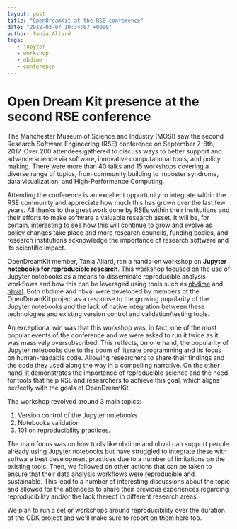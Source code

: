 ```yaml
---
layout: post
title: "OpenDreamKit at the RSE conference"
date: "2018-03-07 10:34:07 +0000"
author: Tania Allard
tags:
   - jupyter
   - workshop
   - nbdime
   - conference
---
```

# Open Dream Kit presence at the second RSE conference

The Manchester Museum of Science and Industry (MOSI) saw the second Research
Software Engineering (RSE) conference on September 7-8th, 2017.
Over 200 attendees gathered to discuss ways to better support and advance science via software, innovative computational tools, and policy making.
There were more than 40 talks and 15 workshops covering a diverse range of topics, from community building to imposter syndrome, data visualization, and High-Performance Computing.

Attending the conference is an excellent opportunity to integrate within the RSE
community and appreciate how much this has grown over the last few years.
All thanks to the great work done by RSEs within their institutions and their efforts
to make software a valuable research asset.
It will be, for certain, interesting to see how this will continue to grow and
evolve as policy changes take place and more research councils, funding bodies,
and research institutions acknowledge the importance of research software and
its scientific impact.

OpenDreamKit member, Tania Allard, ran a hands-on workshop on **Jupyter notebooks
for reproducible research**. This workshop focused on the use of Jupyter notebooks
as a means to disseminate reproducible analysis workflows and how this can be
leveraged using tools
such as [nbdime](https://github.com/jupyter/nbdime) and [nbval](https://github.com/computationalmodelling/nbval). Both nbdime and nbval
were developed by members of the OpenDreamKit project as a response to the
growing popularity of the Jupyter notebooks and the lack of native integration
between these technologies and existing version control and validation/testing tools.

An exceptional win was that this workshop was, in fact, one of the most popular
events of the conference and we were asked to run it twice as it was massively
oversubscribed.
This reflects, on one hand, the popularity of Jupyter notebooks due to the boom of
literate programming and its focus on human-readable code. Allowing
researchers to share their findings and the code they used along the way in a
compelling narrative. On the other hand, it demonstrates the importance of
reproducible science and the need for tools that help RSE and researchers to
achieve this goal, which aligns perfectly with the goals of OpenDreamKit.

The workshop revolved around 3 main topics:
1. Version control of the Jupyter notebooks
2. Notebooks validation
3. 101 on reproducibility practices.

The main focus was on how tools like nbdime and nbval can support people already using
Jupyter notebooks but have struggled to integrate these with software best development
practices due to a number of limitations on the existing tools. Then, we followed on
other actions that can be taken to ensure that their data analysis workflows were
reproducible and sustainable.
This lead to a number of interesting discussions about the topic and allowed for
the attendees to share their previous experiences regarding reproducibility and/or the lack
thereof in different research areas.

We plan to run a set or workshops around reproducibility over the duration of the
ODK project and we'll make sure to report on them here too.
